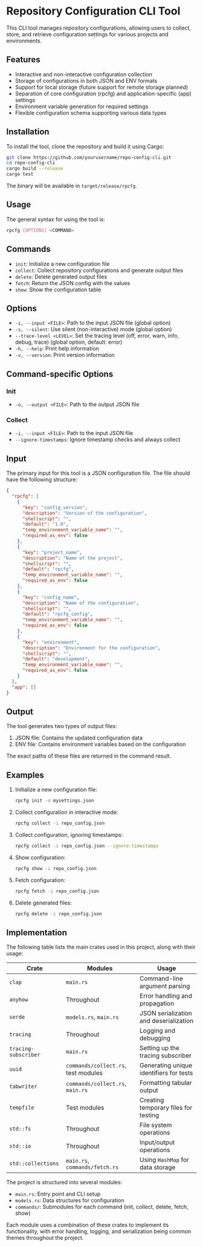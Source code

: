 # Repository Configuration CLI Tool

This CLI tool manages repository configurations, allowing users to collect, store, and retrieve configuration settings for various projects and environments.

## Features

- Interactive and non-interactive configuration collection
- Storage of configurations in both JSON and ENV formats
- Support for local storage (future support for remote storage planned)
- Separation of core configuration (rpcfg) and application-specific (app) settings
- Environment variable generation for required settings
- Flexible configuration schema supporting various data types

## Installation

To install the tool, clone the repository and build it using Cargo:

```bash
git clone https://github.com/yourusername/repo-config-cli.git
cd repo-config-cli
cargo build --release
cargo test
```

The binary will be available in `target/release/rpcfg`.

## Usage

The general syntax for using the tool is:

```bash
rpcfg [OPTIONS] <COMMAND>
```

## Commands

- `init`: Initialize a new configuration file
- `collect`: Collect repository configurations and generate output files
- `delete`: Delete generated output files
- `fetch`: Return the JSON config with the values
- `show`: Show the configuration table

## Options

- `-i, --input <FILE>`: Path to the input JSON file (global option)
- `-s, --silent`: Use silent (non-interactive) mode (global option)
- `--trace-level <LEVEL>`: Set the tracing level (off, error, warn, info, debug, trace) (global option, default: error)
- `-h, --help`: Print help information
- `-v, --version`: Print version information

## Command-specific Options

### Init

- `-o, --output <FILE>`: Path to the output JSON file

### Collect

- `-i, --input <FILE>`: Path to the input JSON file
- `--ignore-timestamps`: Ignore timestamp checks and always collect

## Input

The primary input for this tool is a JSON configuration file. The file should have the following structure:

```json
{
  "rpcfg": [
    {
      "key": "config_version",
      "description": "Version of the configuration",
      "shellscript": "",
      "default": "1.0",
      "temp_environment_variable_name": "",
      "required_as_env": false
    },
    {
      "key": "project_name",
      "description": "Name of the project",
      "shellscript": "",
      "default": "rpcfg",
      "temp_environment_variable_name": "",
      "required_as_env": false
    },
    {
      "key": "config_name",
      "description": "Name of the configuration",
      "shellscript": "",
      "default": "rpcfg_config",
      "temp_environment_variable_name": "",
      "required_as_env": false
    },
    {
      "key": "environment",
      "description": "Environment for the configuration",
      "shellscript": "",
      "default": "development",
      "temp_environment_variable_name": "",
      "required_as_env": false
    }
  ],
  "app": []
}
```

## Output

The tool generates two types of output files:

1. JSON file: Contains the updated configuration data
2. ENV file: Contains environment variables based on the configuration

The exact paths of these files are returned in the command result.

## Examples

1. Initialize a new configuration file:

   ```bash
   rpcfg init -o mysettings.json
   ```

2. Collect configuration in interactive mode:

   ```bash
   rpcfg collect -i repo_config.json
   ```

3. Collect configuration, ignoring timestamps:

   ```bash
   rpcfg collect -i repo_config.json --ignore-timestamps
   ```

4. Show configuration:

   ```bash
   rpcfg show -i repo_config.json
   ```

5. Fetch configuration:

   ```bash
   rpcfg fetch -i repo_config.json
   ```

6. Delete generated files:

   ```bash
   rpcfg delete -i repo_config.json
   ```

## Implementation

The following table lists the main crates used in this project, along with their usage:

| Crate                | Modules                             | Usage                                                   |
| -------------------- | ----------------------------------- | ------------------------------------------------------- |
| `clap`               | `main.rs`                           | Command-line argument parsing                           |
| `anyhow`             | Throughout                          | Error handling and propagation                          |
| `serde`              | `models.rs`, `main.rs`              | JSON serialization and deserialization                  |
| `tracing`            | Throughout                          | Logging and debugging                                   |
| `tracing-subscriber` | `main.rs`                           | Setting up the tracing subscriber                       |
| `uuid`               | `commands/collect.rs`, test modules | Generating unique identifiers for tests                 |
| `tabwriter`          | `commands/collect.rs`, `main.rs`    | Formatting tabular output                               |
| `tempfile`           | Test modules                        | Creating temporary files for testing                    |
| `std::fs`            | Throughout                          | File system operations                                  |
| `std::io`            | Throughout                          | Input/output operations                                 |
| `std::collections`   | `main.rs`, `commands/fetch.rs`      | Using `HashMap` for data storage                        |

The project is structured into several modules:

- `main.rs`: Entry point and CLI setup
- `models.rs`: Data structures for configuration
- `commands/`: Submodules for each command (init, collect, delete, fetch, show)

Each module uses a combination of these crates to implement its functionality, with error handling, logging, and serialization being common themes throughout the project.
